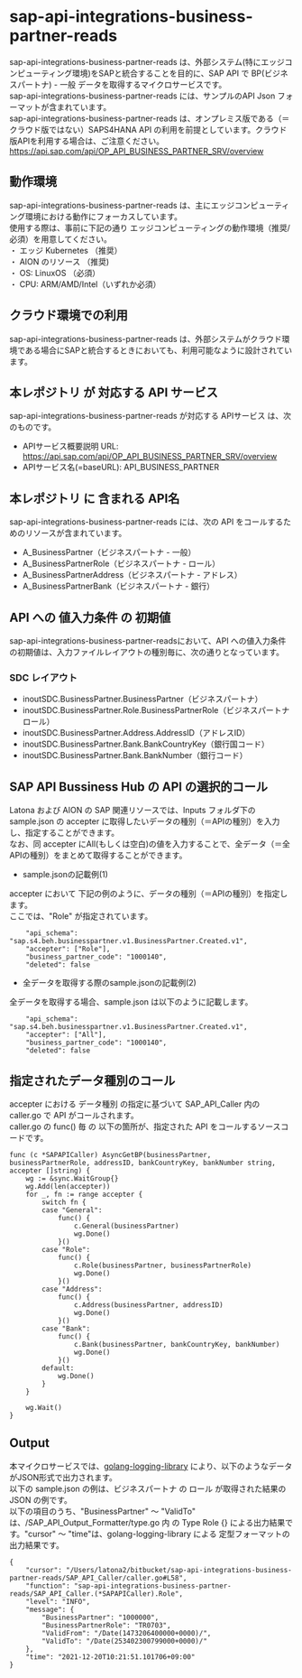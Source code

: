 # sap-api-integrations-business-partner-reads
sap-api-integrations-business-partner-reads は、外部システム(特にエッジコンピューティング環境)をSAPと統合することを目的に、SAP API で BP(ビジネスパートナ) - 一般 データを取得するマイクロサービスです。    
sap-api-integrations-business-partner-reads には、サンプルのAPI Json フォーマットが含まれています。   
sap-api-integrations-business-partner-reads は、オンプレミス版である（＝クラウド版ではない）SAPS4HANA API の利用を前提としています。クラウド版APIを利用する場合は、ご注意ください。   
https://api.sap.com/api/OP_API_BUSINESS_PARTNER_SRV/overview   

## 動作環境  
sap-api-integrations-business-partner-reads は、主にエッジコンピューティング環境における動作にフォーカスしています。  
使用する際は、事前に下記の通り エッジコンピューティングの動作環境（推奨/必須）を用意してください。  
・ エッジ Kubernetes （推奨）    
・ AION のリソース （推奨)    
・ OS: LinuxOS （必須）    
・ CPU: ARM/AMD/Intel（いずれか必須）    

## クラウド環境での利用
sap-api-integrations-business-partner-reads は、外部システムがクラウド環境である場合にSAPと統合するときにおいても、利用可能なように設計されています。  

## 本レポジトリ が 対応する API サービス
sap-api-integrations-business-partner-reads が対応する APIサービス は、次のものです。

* APIサービス概要説明 URL: https://api.sap.com/api/OP_API_BUSINESS_PARTNER_SRV/overview    
* APIサービス名(=baseURL): API_BUSINESS_PARTNER

## 本レポジトリ に 含まれる API名
sap-api-integrations-business-partner-reads には、次の API をコールするためのリソースが含まれています。  

* A_BusinessPartner（ビジネスパートナ - 一般）
* A_BusinessPartnerRole（ビジネスパートナ - ロール）
* A_BusinessPartnerAddress（ビジネスパートナ - アドレス）
* A_BusinessPartnerBank（ビジネスパートナ - 銀行）

## API への 値入力条件 の 初期値
sap-api-integrations-business-partner-readsにおいて、API への値入力条件の初期値は、入力ファイルレイアウトの種別毎に、次の通りとなっています。  

### SDC レイアウト

* inoutSDC.BusinessPartner.BusinessPartner（ビジネスパートナ）
* inoutSDC.BusinessPartner.Role.BusinessPartnerRole（ビジネスパートナロール）
* inoutSDC.BusinessPartner.Address.AddressID（アドレスID）
* inoutSDC.BusinessPartner.Bank.BankCountryKey（銀行国コード）
* inoutSDC.BusinessPartner.Bank.BankNumber（銀行コード）

## SAP API Bussiness Hub の API の選択的コール

Latona および AION の SAP 関連リソースでは、Inputs フォルダ下の sample.json の accepter に取得したいデータの種別（＝APIの種別）を入力し、指定することができます。  
なお、同 accepter にAll(もしくは空白)の値を入力することで、全データ（＝全APIの種別）をまとめて取得することができます。  

* sample.jsonの記載例(1)  

accepter において 下記の例のように、データの種別（＝APIの種別）を指定します。  
ここでは、"Role" が指定されています。    
  
```
	"api_schema": "sap.s4.beh.businesspartner.v1.BusinessPartner.Created.v1",
	"accepter": ["Role"],
	"business_partner_code": "1000140",
	"deleted": false
```
  
* 全データを取得する際のsample.jsonの記載例(2)  

全データを取得する場合、sample.json は以下のように記載します。  

```
	"api_schema": "sap.s4.beh.businesspartner.v1.BusinessPartner.Created.v1",
	"accepter": ["All"],
	"business_partner_code": "1000140",
	"deleted": false
```

## 指定されたデータ種別のコール

accepter における データ種別 の指定に基づいて SAP_API_Caller 内の caller.go で API がコールされます。  
caller.go の func() 毎 の 以下の箇所が、指定された API をコールするソースコードです。  

```
func (c *SAPAPICaller) AsyncGetBP(businessPartner, businessPartnerRole, addressID, bankCountryKey, bankNumber string, accepter []string) {
	wg := &sync.WaitGroup{}
	wg.Add(len(accepter))
	for _, fn := range accepter {
		switch fn {
		case "General":
			func() {
				c.General(businessPartner)
				wg.Done()
			}()
		case "Role":
			func() {
				c.Role(businessPartner, businessPartnerRole)
				wg.Done()
			}()
		case "Address":
			func() {
				c.Address(businessPartner, addressID)
				wg.Done()
			}()
		case "Bank":
			func() {
				c.Bank(businessPartner, bankCountryKey, bankNumber)
				wg.Done()
			}()
		default:
			wg.Done()
		}
	}

	wg.Wait()
}
```
## Output  
本マイクロサービスでは、[golang-logging-library](https://github.com/latonaio/golang-logging-library) により、以下のようなデータがJSON形式で出力されます。  
以下の sample.json の例は、ビジネスパートナ の ロール が取得された結果の JSON の例です。  
以下の項目のうち、"BusinessPartner" ～ "ValidTo" は、/SAP_API_Output_Formatter/type.go 内 の Type Role {} による出力結果です。"cursor" ～ "time"は、golang-logging-library による 定型フォーマットの出力結果です。  

```
{
	"cursor": "/Users/latona2/bitbucket/sap-api-integrations-business-partner-reads/SAP_API_Caller/caller.go#L58",
	"function": "sap-api-integrations-business-partner-reads/SAP_API_Caller.(*SAPAPICaller).Role",
	"level": "INFO",
	"message": {
		"BusinessPartner": "1000000",
		"BusinessPartnerRole": "TR0703",
		"ValidFrom": "/Date(1473206400000+0000)/",
		"ValidTo": "/Date(253402300799000+0000)/"
	},
	"time": "2021-12-20T10:21:51.101706+09:00"
}
```
